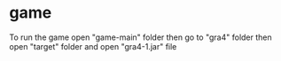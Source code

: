 # game

To run the game open "game-main" folder then go to "gra4" folder then open "target" folder and open "gra4-1.jar" file

